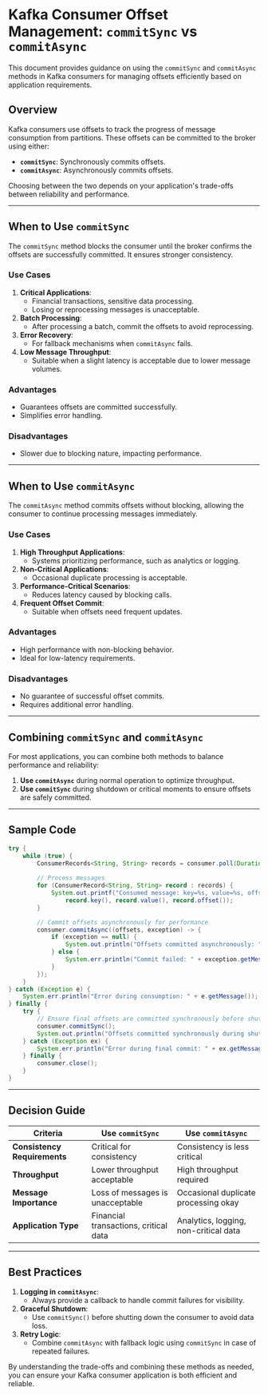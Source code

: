 
# Kafka Consumer Offset Management: `commitSync` vs `commitAsync`

This document provides guidance on using the `commitSync` and `commitAsync` methods in Kafka consumers for managing offsets efficiently based on application requirements.

## **Overview**

Kafka consumers use offsets to track the progress of message consumption from partitions. These offsets can be committed to the broker using either:
- **`commitSync`**: Synchronously commits offsets.
- **`commitAsync`**: Asynchronously commits offsets.

Choosing between the two depends on your application's trade-offs between reliability and performance.

---

## **When to Use `commitSync`**

The `commitSync` method blocks the consumer until the broker confirms the offsets are successfully committed. It ensures stronger consistency.

### **Use Cases**
1. **Critical Applications**:
   - Financial transactions, sensitive data processing.
   - Losing or reprocessing messages is unacceptable.
2. **Batch Processing**:
   - After processing a batch, commit the offsets to avoid reprocessing.
3. **Error Recovery**:
   - For fallback mechanisms when `commitAsync` fails.
4. **Low Message Throughput**:
   - Suitable when a slight latency is acceptable due to lower message volumes.

### **Advantages**
- Guarantees offsets are committed successfully.
- Simplifies error handling.

### **Disadvantages**
- Slower due to blocking nature, impacting performance.

---

## **When to Use `commitAsync`**

The `commitAsync` method commits offsets without blocking, allowing the consumer to continue processing messages immediately.

### **Use Cases**
1. **High Throughput Applications**:
   - Systems prioritizing performance, such as analytics or logging.
2. **Non-Critical Applications**:
   - Occasional duplicate processing is acceptable.
3. **Performance-Critical Scenarios**:
   - Reduces latency caused by blocking calls.
4. **Frequent Offset Commit**:
   - Suitable when offsets need frequent updates.

### **Advantages**
- High performance with non-blocking behavior.
- Ideal for low-latency requirements.

### **Disadvantages**
- No guarantee of successful offset commits.
- Requires additional error handling.

---

## **Combining `commitSync` and `commitAsync`**

For most applications, you can combine both methods to balance performance and reliability:
1. **Use `commitAsync`** during normal operation to optimize throughput.
2. **Use `commitSync`** during shutdown or critical moments to ensure offsets are safely committed.

---

## **Sample Code**

```java
try {
    while (true) {
        ConsumerRecords<String, String> records = consumer.poll(Duration.ofMillis(1000));
        
        // Process messages
        for (ConsumerRecord<String, String> record : records) {
            System.out.printf("Consumed message: key=%s, value=%s, offset=%d%n", 
                record.key(), record.value(), record.offset());
        }

        // Commit offsets asynchronously for performance
        consumer.commitAsync((offsets, exception) -> {
            if (exception == null) {
                System.out.println("Offsets committed asynchronously: " + offsets);
            } else {
                System.err.println("Commit failed: " + exception.getMessage());
            }
        });
    }
} catch (Exception e) {
    System.err.println("Error during consumption: " + e.getMessage());
} finally {
    try {
        // Ensure final offsets are committed synchronously before shutdown
        consumer.commitSync();
        System.out.println("Offsets committed synchronously during shutdown.");
    } catch (Exception ex) {
        System.err.println("Error during final commit: " + ex.getMessage());
    } finally {
        consumer.close();
    }
}
```

---

## **Decision Guide**

| **Criteria**                 | **Use `commitSync`**                    | **Use `commitAsync`**                 |
|------------------------------|-----------------------------------------|---------------------------------------|
| **Consistency Requirements** | Critical for consistency               | Consistency is less critical          |
| **Throughput**               | Lower throughput acceptable            | High throughput required              |
| **Message Importance**       | Loss of messages is unacceptable       | Occasional duplicate processing okay  |
| **Application Type**         | Financial transactions, critical data  | Analytics, logging, non-critical data |

---

## **Best Practices**
1. **Logging in `commitAsync`**:
   - Always provide a callback to handle commit failures for visibility.
2. **Graceful Shutdown**:
   - Use `commitSync()` before shutting down the consumer to avoid data loss.
3. **Retry Logic**:
   - Combine `commitAsync` with fallback logic using `commitSync` in case of repeated failures.

By understanding the trade-offs and combining these methods as needed, you can ensure your Kafka consumer application is both efficient and reliable.
